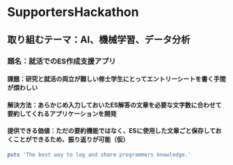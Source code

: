 # SupportersHackathon

##  取り組むテーマ：AI、機械学習、データ分析

### 題名：就活でのES作成支援アプリ
#### 課題：研究と就活の両立が難しい修士学生にとってエントリーシートを書く手間が煩わしい
#### 解決方法：あらかじめ入力しておいたES解答の文章を必要な文字数に合わせて要約してくれるアプリケーションを開発
#### 提供できる価値：ただの要約機能ではなく、ESに使用した文章ごと保存しておくことができるため、振り返りが可能（仮）


```ruby:qiita.rb
puts 'The best way to log and share programmers knowledge.'
```
